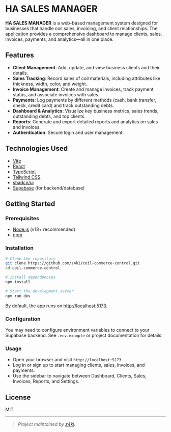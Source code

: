 # HA SALES MANAGER

**HA SALES MANAGER** is a web-based management system designed for businesses that handle coil sales, invoicing, and client relationships. The application provides a comprehensive dashboard to manage clients, sales, invoices, payments, and analytics—all in one place.

## Features

- **Client Management**: Add, update, and view business clients and their details.
- **Sales Tracking**: Record sales of coil materials, including attributes like thickness, width, color, and weight.
- **Invoice Management**: Create and manage invoices, track payment status, and associate invoices with sales.
- **Payments**: Log payments by different methods (cash, bank transfer, check, credit card) and track outstanding debts.
- **Dashboard & Analytics**: Visualize key business metrics, sales trends, outstanding debts, and top clients.
- **Reports**: Generate and export detailed reports and analytics on sales and invoices.
- **Authentication**: Secure login and user management.

## Technologies Used

- [Vite](https://vitejs.dev/)
- [React](https://react.dev/)
- [TypeScript](https://www.typescriptlang.org/)
- [Tailwind CSS](https://tailwindcss.com/)
- [shadcn/ui](https://ui.shadcn.com/)
- [Supabase](https://supabase.com/) (for backend/database)

## Getting Started

### Prerequisites

- [Node.js](https://nodejs.org/) (v18+ recommended)
- [npm](https://www.npmjs.com/)

### Installation

```sh
# Clone the repository
git clone https://github.com/z4ki/coil-commerce-control.git
cd coil-commerce-control

# Install dependencies
npm install

# Start the development server
npm run dev
```

By default, the app runs on [http://localhost:5173](http://localhost:5173).

### Configuration

You may need to configure environment variables to connect to your Supabase backend. See `.env.example` or project documentation for details.

### Usage

- Open your browser and visit `http://localhost:5173`.
- Log in or sign up to start managing clients, sales, invoices, and payments.
- Use the sidebar to navigate between Dashboard, Clients, Sales, Invoices, Reports, and Settings.

## License

MIT

---

> _Project maintained by [z4ki](https://github.com/z4ki)._

